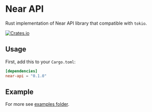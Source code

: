 # Near API

Rust implementation of Near API library that compatible with `tokio`.

[![Crates.io](https://img.shields.io/crates/v/near-api)](https://crates.io/crates/near-api)

## Usage

First, add this to your `Cargo.toml`:

```toml
[dependencies]
near-api = "0.1.0"
```

## Example

For more see [examples folder](./src/examples).

